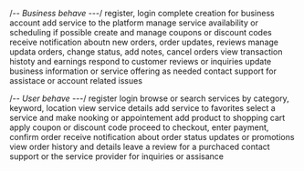 /_-- Business behave ---_/
register, login
complete creation for business account
add service to the platform
manage service availability or scheduling if possible
create and manage coupons or discount codes
receive notification aboutn new orders, order updates, reviews
manage updata orders, change status, add notes, cancel orders
view transaction histoty and earnings
respond to customer reviews or inquiries
update business information or service offering as needed
contact support for assistace or account related issues

/_-- User behave ---_/
register login
browse or search services by category, keyword, location
view service details
add service to favorites
select a service and make nooking or appointement
add product to shopping cart
apply coupon or discount code
proceed to checkout, enter payment, confirm order
receive notification about order status updates or promotions
view order history and details
leave a review for a purchaced
contact support or the service provider for inquiries or assisance
